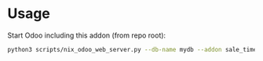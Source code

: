# Usage

Start Odoo including this addon (from repo root):

```bash
python3 scripts/nix_odoo_web_server.py --db-name mydb --addon sale_timesheet_margin
```
